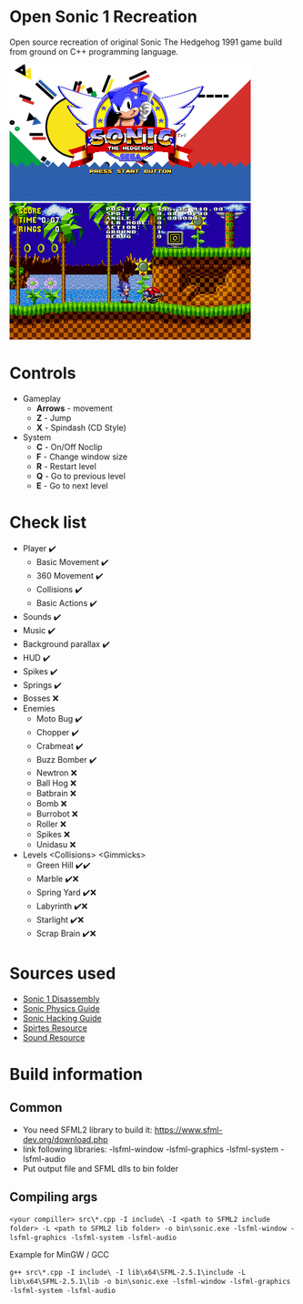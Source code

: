 # Open Sonic 1 Recreation
Open source recreation of original Sonic The Hedgehog 1991 game build from ground on C++ programming language.

![Tittle screen](scr1.png)
![GamePlay](scr2.png)

# Controls
* Gameplay
  * __Arrows__ - movement
  * __Z__ - Jump
  * __X__ - Spindash (CD Style)
* System
  * __C__ - On/Off Noclip
  * __F__ - Change window size
  * __R__ - Restart level
  * __Q__ - Go to previous level
  * __E__ - Go to next level

# Check list
* Player ✔️
  * Basic Movement ✔️
  * 360 Movement ✔️
  * Collisions ✔️
  * Basic Actions ✔️
* Sounds ✔️
* Music ✔️
* Background parallax ✔️
* HUD ✔️
* Spikes ✔️
* Springs ✔️
* Bosses ❌
* Enemies 
  * Moto Bug ✔️
  * Chopper ✔️
  * Crabmeat ✔️
  * Buzz Bomber ✔️
  * Newtron ❌
  * Ball Hog ❌
  * Batbrain ❌
  * Bomb ❌
  * Burrobot ❌
  * Roller ❌
  * Spikes ❌
  * Unidasu ❌
* Levels \<Collisions\> \<Gimmicks\>
  * Green Hill ✔️✔️
  * Marble ✔️❌
  * Spring Yard ✔️❌
  * Labyrinth ✔️❌
  * Starlight ✔️❌
  * Scrap Brain ✔️❌

# Sources used
* [Sonic 1 Disassembly](https://github.com/sonicretro/s1disasm)
* [Sonic Physics Guide](http://info.sonicretro.org/Sonic_Physics_Guide/)
* [Sonic Hacking Guide](http://info.sonicretro.org/SCHG:Sonic_Community_Hacking_Guide/)
* [Spirtes Resource](https://www.spriters-resource.com/)
* [Sound Resource](https://www.sounds-resource.com/)

# Build information
## Common
- You need SFML2 library to build it: https://www.sfml-dev.org/download.php
- link following libraries: -lsfml-window -lsfml-graphics -lsfml-system -lsfml-audio
- Put output file and SFML dlls to bin folder
## Compiling args
```
<your compiller> src\*.cpp -I include\ -I <path to SFML2 include folder> -L <path to SFML2 lib folder> -o bin\sonic.exe -lsfml-window -lsfml-graphics -lsfml-system -lsfml-audio
```
Example for MinGW / GCC
```
g++ src\*.cpp -I include\ -I lib\x64\SFML-2.5.1\include -L lib\x64\SFML-2.5.1\lib -o bin\sonic.exe -lsfml-window -lsfml-graphics -lsfml-system -lsfml-audio
```

